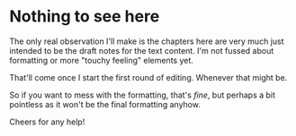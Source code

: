 Nothing to see here
===================

The only real observation I'll make is the chapters here are very much just intended to be the draft notes for the text content. I'm not fussed about formatting or more "touchy feeling" elements yet.

That'll come once I start the first round of editing. Whenever that might be.

So if you want to mess with the formatting, that's *fine*, but perhaps a bit pointless as it won't be the final formatting anyhow.

Cheers for any help!